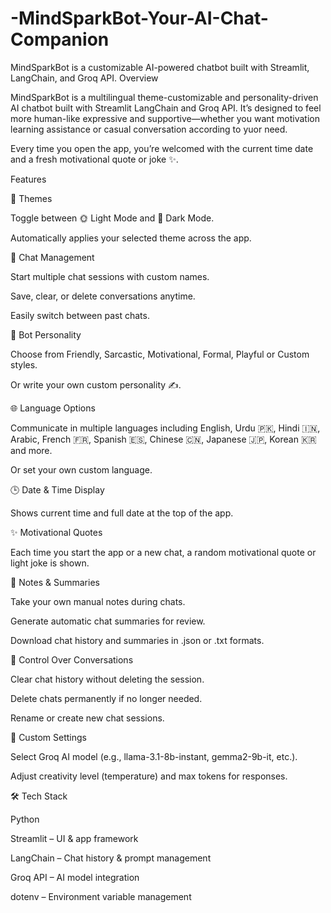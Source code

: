 # -MindSparkBot-Your-AI-Chat-Companion
MindSparkBot is a customizable AI-powered chatbot built with Streamlit, LangChain, and Groq API.
Overview

MindSparkBot is a multilingual theme-customizable and personality-driven AI chatbot built with Streamlit LangChain and Groq API.
It’s designed to feel more human-like expressive and supportive—whether you want motivation learning assistance or casual conversation according to yuor need.

Every time you open the app, you’re welcomed with the current time date and a fresh motivational quote or joke ✨.


 Features

🎨 Themes

Toggle between 🌞 Light Mode and 🌙 Dark Mode.

Automatically applies your selected theme across the app.


💬 Chat Management

Start multiple chat sessions with custom names.

Save, clear, or delete conversations anytime.

Easily switch between past chats.


🧠 Bot Personality

Choose from Friendly, Sarcastic, Motivational, Formal, Playful or Custom styles.

Or write your own custom personality ✍️.


🌐 Language Options

Communicate in multiple languages including English, Urdu 🇵🇰, Hindi 🇮🇳, Arabic, French 🇫🇷, Spanish 🇪🇸, Chinese 🇨🇳, Japanese 🇯🇵, Korean 🇰🇷 and more.

Or set your own custom language.


🕒 Date & Time Display

Shows current time and full date at the top of the app.


✨ Motivational Quotes

Each time you start the app or a new chat, a random motivational quote or light joke is shown.


📑 Notes & Summaries

Take your own manual notes during chats.

Generate automatic chat summaries for review.

Download chat history and summaries in .json or .txt formats.


🧹 Control Over Conversations

Clear chat history without deleting the session.

Delete chats permanently if no longer needed.

Rename or create new chat sessions.


🔧 Custom Settings

Select Groq AI model (e.g., llama-3.1-8b-instant, gemma2-9b-it, etc.).

Adjust creativity level (temperature) and max tokens for responses.

🛠️ Tech Stack

Python

Streamlit – UI & app framework

LangChain – Chat history & prompt management

Groq API – AI model integration

dotenv – Environment variable management

